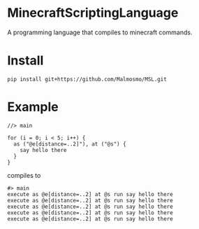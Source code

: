 # MinecraftScriptingLanguage
A programming language that compiles to minecraft commands.

# Install
```
pip install git+https://github.com/Malmosmo/MSL.git
```

# Example
```
//> main

for (i = 0; i < 5; i++) {
  as ("@e[distance=..2]"), at ("@s") {
    say hello there
  }
}

```
compiles to
```
#> main
execute as @e[distance=..2] at @s run say hello there
execute as @e[distance=..2] at @s run say hello there
execute as @e[distance=..2] at @s run say hello there
execute as @e[distance=..2] at @s run say hello there
execute as @e[distance=..2] at @s run say hello there
```
